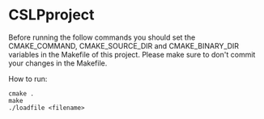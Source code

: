 # CSLPproject

Before running the follow commands you should set the CMAKE_COMMAND, CMAKE_SOURCE_DIR and CMAKE_BINARY_DIR variables in the Makefile of this project. Please make sure to don't commit your changes in the Makefile.

How to run:

    cmake .
    make
    ./loadfile <filename>